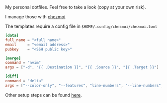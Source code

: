 My personal dotfiles. Feel free to take a look (copy at your own risk).

I manage those with [chezmoi](https://github.com/twpayne/chezmoi).

The templates require a config file in `$HOME/.config/chezmoi/chezmoi.toml`
```toml
[data]
full_name = "<full name>"
email     = "<email address>"
pubkey    = "<SSH public key>"

[merge]
command = "nvim"
args = ["-d", "{{ .Destination }}", "{{ .Source }}", "{{ .Target }}"]

[diff]
command = "delta"
args = ["--color-only", "--features", "line-numbers", "--line-numbers", "--paging", "never"]
```

Other setup steps can be found [here](setup.md).
